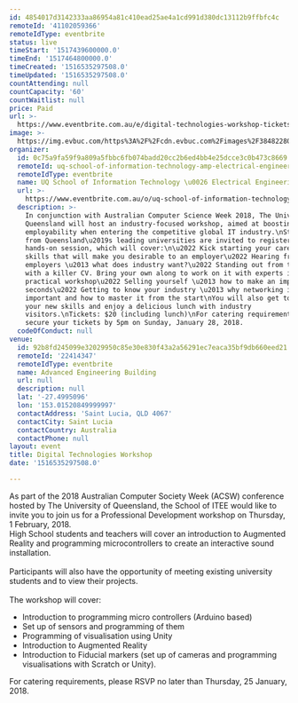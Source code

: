 ```yaml
---
id: 4854017d3142333aa86954a81c410ead25ae4a1cd991d380dc13112b9ffbfc4c
remoteId: '41102059366'
remoteIdType: eventbrite
status: live
timeStart: '1517439600000.0'
timeEnd: '1517464800000.0'
timeCreated: '1516535297508.0'
timeUpdated: '1516535297508.0'
countAttending: null
countCapacity: '60'
countWaitlist: null
price: Paid
url: >-
  https://www.eventbrite.com.au/e/digital-technologies-workshop-tickets-41102059366?aff=ebapi
image: >-
  https://img.evbuc.com/https%3A%2F%2Fcdn.evbuc.com%2Fimages%2F38482280%2F12353546711%2F1%2Foriginal.jpg?s=bff0bba65868acfd65914a43bea65468
organizer:
  id: 0c75a9fa59f9a809a5fbbc6fb074badd20cc2b6ed4bb4e25dcce3c0b473c8669
  remoteId: uq-school-of-information-technology-amp-electrical-engineering-8578633000
  remoteIdType: eventbrite
  name: UQ School of Information Technology \u0026 Electrical Engineering
  url: >-
    https://www.eventbrite.com.au/o/uq-school-of-information-technology-amp-electrical-engineering-8578633000
  description: >-
    In conjunction with Australian Computer Science Week 2018, The University of
    Queensland will host an industry-focused workshop, aimed at boosting your
    employability when entering the competitive global IT industry.\nStudents
    from Queensland\u2019s leading universities are invited to register for this
    hands-on session, which will cover:\n\u2022 Kick starting your career with
    skills that will make you desirable to an employer\u2022 Hearing from
    employers \u2013 what does industry want?\u2022 Standing out from the crowd
    with a killer CV. Bring your own along to work on it with experts in a
    practical workshop\u2022 Selling yourself \u2013 how to make an impact in 30
    seconds\u2022 Getting to know your industry \u2013 why networking is
    important and how to master it from the start\nYou will also get to test out
    your new skills and enjoy a delicious lunch with industry
    visitors.\nTickets: $20 (including lunch)\nFor catering requirements, please
    secure your tickets by 5pm on Sunday, January 28, 2018.
  codeOfConduct: null
venue:
  id: 92b8fd245099e32029950c85e30e830f43a2a56291ec7eaca35bf9db660eed21
  remoteId: '22414347'
  remoteIdType: eventbrite
  name: Advanced Engineering Building
  url: null
  description: null
  lat: '-27.4995096'
  lon: '153.01520849999997'
  contactAddress: 'Saint Lucia, QLD 4067'
  contactCity: Saint Lucia
  contactCountry: Australia
  contactPhone: null
layout: event
title: Digital Technologies Workshop
date: '1516535297508.0'

---
```

<DIV>As part of the 2018 Australian Computer Society Week (ACSW) conference hosted by The University of Queensland, the School of ITEE would like to invite you to join us for a Professional Development workshop on Thursday, 1 February, 2018. <BR></DIV>
<DIV></DIV>
<DIV>High School students and teachers will cover an introduction to Augmented Reality and programming microcontrollers to create an interactive sound installation.<BR><BR>Participants will also have the opportunity of meeting existing university students and to view their projects.<BR><BR>The workshop will cover:</DIV>
<UL>
<LI>Introduction to programming micro controllers (Arduino based)</LI>
<LI>Set up of sensors and programming of them</LI>
<LI>Programming of visualisation using Unity</LI>
<LI>Introduction to Augmented Reality</LI>
<LI>Introduction to Fiducial markers (set up of cameras and programming visualisations with Scratch or Unity).</LI>
</UL>
<DIV>For catering requirements, please RSVP no later than Thursday, 25 January, 2018.<BR></DIV>
